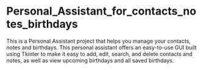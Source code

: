 # Personal_Assistant_for_contacts_notes_birthdays
This is a Personal Assistant project that helps you manage your contacts, notes and birthdays. This personal assistant offers an easy-to-use GUI built using Tkinter to make it easy to add, edit, search, and delete contacts and notes, as well as view upcoming birthdays and all saved birthdays.
